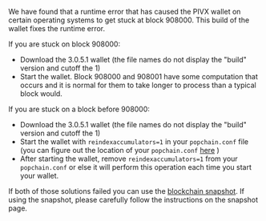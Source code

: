 We have found that a runtime error that has caused the PIVX wallet on certain operating systems to get stuck at block 908000. This build of the wallet fixes the runtime error.

If you are stuck on block 908000:
- Download the 3.0.5.1 wallet (the file names do not display the "build" version and cutoff the 1)
- Start the wallet. Block 908000 and 908001 have some computation that occurs and it is normal for them to take longer to process than a typical block would.

If you are stuck on a block before 908000:
- Download the 3.0.5.1 wallet (the file names do not display the "build" version and cutoff the 1)
- Start the wallet with `reindexaccumulators=1` in your `popchain.conf` file (you can figure out the location of your `popchain.conf` [here](https://popchain.freshdesk.com/support/solutions/articles/30000004664-where-are-my-wallet-dat-blockchain-and-configuration-conf-files-located-) )
- After starting the wallet, remove `reindexaccumulators=1` from your `popchain.conf` or else it will perform this operation each time you start your wallet.

If both of those solutions failed you can use the [blockchain snapshot](http://178.254.23.111/~pub/POPCHAIN/Daily-Snapshots-Html/POPCHAIN-Daily-Snapshots.html). If using the snapshot, please carefully follow the instructions on the snapshot page.